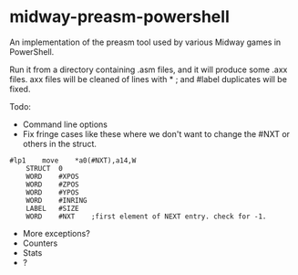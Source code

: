 # midway-preasm-powershell
An implementation of the preasm tool used by various Midway games in PowerShell.

Run it from a directory containing .asm files, and it will produce some .axx files.
axx files will be cleaned of lines with * ; and #label duplicates will be fixed.

Todo:
- Command line options
- Fix fringe cases like these where we don't want to change the #NXT or others in the struct.

```
#lp1    move    *a0(#NXT),a14,W 
	STRUCT	0
	WORD	#XPOS
	WORD	#ZPOS
	WORD	#YPOS
	WORD	#INRING
	LABEL	#SIZE
	WORD	#NXT	;first element of NEXT entry. check for -1.
```

- More exceptions?
- Counters
- Stats
- ?



